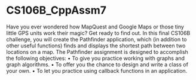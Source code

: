 # CS106B_CppAssm7
Have you ever wondered how MapQuest and Google Maps or those tiny little GPS units work their magic? Get ready to find out. In this final CS106B challenge, you will create the Pathfinder application, which (in addition to other useful functions) finds and displays the shortest path between two locations on a map. The Pathfinder assignment is designed to accomplish the following objectives: • To give you practice working with graphs and graph algorithms. • To offer you the chance to design and write a class of your own. • To let you practice using callback functions in an application.
